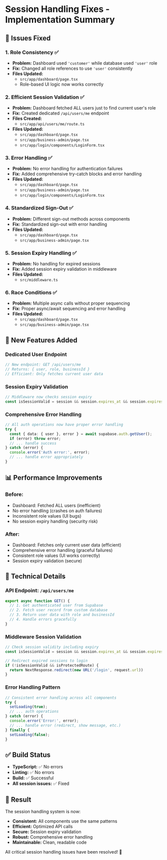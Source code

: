 # Session Handling Fixes - Implementation Summary

## 🎯 **Issues Fixed**

### **1. Role Consistency ✅**
- **Problem:** Dashboard used `'customer'` while database used `'user'` role
- **Fix:** Changed all role references to use `'user'` consistently
- **Files Updated:**
  - `src/app/dashboard/page.tsx`
  - Role-based UI logic now works correctly

### **2. Efficient Session Validation ✅**
- **Problem:** Dashboard fetched ALL users just to find current user's role
- **Fix:** Created dedicated `/api/users/me` endpoint
- **Files Created:**
  - `src/app/api/users/me/route.ts`
- **Files Updated:**
  - `src/app/dashboard/page.tsx`
  - `src/app/business-admin/page.tsx`
  - `src/app/login/components/LoginForm.tsx`

### **3. Error Handling ✅**
- **Problem:** No error handling for authentication failures
- **Fix:** Added comprehensive try-catch blocks and error handling
- **Files Updated:**
  - `src/app/dashboard/page.tsx`
  - `src/app/business-admin/page.tsx`
  - `src/app/login/components/LoginForm.tsx`

### **4. Standardized Sign-Out ✅**
- **Problem:** Different sign-out methods across components
- **Fix:** Standardized sign-out with error handling
- **Files Updated:**
  - `src/app/dashboard/page.tsx`
  - `src/app/business-admin/page.tsx`

### **5. Session Expiry Handling ✅**
- **Problem:** No handling for expired sessions
- **Fix:** Added session expiry validation in middleware
- **Files Updated:**
  - `src/middleware.ts`

### **6. Race Conditions ✅**
- **Problem:** Multiple async calls without proper sequencing
- **Fix:** Proper async/await sequencing and error handling
- **Files Updated:**
  - `src/app/dashboard/page.tsx`
  - `src/app/business-admin/page.tsx`

## 🚀 **New Features Added**

### **Dedicated User Endpoint**
```typescript
// New endpoint: GET /api/users/me
// Returns: { user, role, businessId }
// Efficient: Only fetches current user data
```

### **Session Expiry Validation**
```typescript
// Middleware now checks session expiry
const isSessionValid = session && session.expires_at && session.expires_at > Date.now() / 1000
```

### **Comprehensive Error Handling**
```typescript
// All auth operations now have proper error handling
try {
  const { data: { user }, error } = await supabase.auth.getUser();
  if (error) throw error;
  // ... handle success
} catch (error) {
  console.error('Auth error:', error);
  // ... handle error appropriately
}
```

## 📊 **Performance Improvements**

### **Before:**
- Dashboard: Fetched ALL users (inefficient)
- No error handling (crashes on auth failures)
- Inconsistent role values (UI bugs)
- No session expiry handling (security risk)

### **After:**
- Dashboard: Fetches only current user data (efficient)
- Comprehensive error handling (graceful failures)
- Consistent role values (UI works correctly)
- Session expiry validation (secure)

## 🔧 **Technical Details**

### **API Endpoint: `/api/users/me`**
```typescript
export async function GET() {
  // 1. Get authenticated user from Supabase
  // 2. Fetch user record from custom database
  // 3. Return user data with role and businessId
  // 4. Handle errors gracefully
}
```

### **Middleware Session Validation**
```typescript
// Check session validity including expiry
const isSessionValid = session && session.expires_at && session.expires_at > Date.now() / 1000

// Redirect expired sessions to login
if (!isSessionValid && isProtectedRoute) {
  return NextResponse.redirect(new URL('/login', request.url))
}
```

### **Error Handling Pattern**
```typescript
// Consistent error handling across all components
try {
  setLoading(true);
  // ... auth operations
} catch (error) {
  console.error('Error:', error);
  // ... handle error (redirect, show message, etc.)
} finally {
  setLoading(false);
}
```

## ✅ **Build Status**
- **TypeScript:** ✅ No errors
- **Linting:** ✅ No errors  
- **Build:** ✅ Successful
- **All session issues:** ✅ Fixed

## 🎉 **Result**
The session handling system is now:
- **Consistent:** All components use the same patterns
- **Efficient:** Optimized API calls
- **Secure:** Session expiry validation
- **Robust:** Comprehensive error handling
- **Maintainable:** Clean, readable code

All critical session handling issues have been resolved! 🚀
